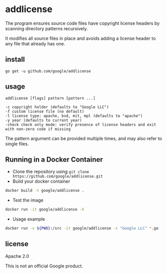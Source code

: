 # addlicense

The program ensures source code files have copyright license headers
by scanning directory patterns recursively.

It modifies all source files in place and avoids adding a license header
to any file that already has one.

## install

    go get -u github.com/google/addlicense

## usage

    addlicense [flags] pattern [pattern ...]

    -c copyright holder (defaults to "Google LLC")
    -f custom license file (no default)
    -l license type: apache, bsd, mit, mpl (defaults to "apache")
    -y year (defaults to current year)
    -check check only mode: verify presence of license headers and exit with non-zero code if missing

The pattern argument can be provided multiple times, and may also refer
to single files.

## Running in a Docker Container

- Clone the repository using `git clone https://github.com/google/addlicense.git`
- Build your docker container
```bash
docker build -t google/addlicense .
```

- Test the image
```bash
docker run -it google/addlicense -h
```

- Usage example
```bash
docker run -v ${PWD}:/src -it google/addlicense -c "Google LLC" *.go
```

## license

Apache 2.0

This is not an official Google product.
